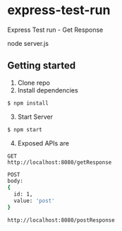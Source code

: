 # express-test-run
Express Test run - Get Response

node server.js

## Getting started

1. Clone repo
2. Install dependencies

```sh
$ npm install
```

3. Start Server

```sh
$ npm start
```

4. Exposed APIs are

```
GET
http://localhost:8080/getResponse
```

```sh
POST
body:
{
  id: 1,
  value: 'post'
}

http://localhost:8080/postResponse
```